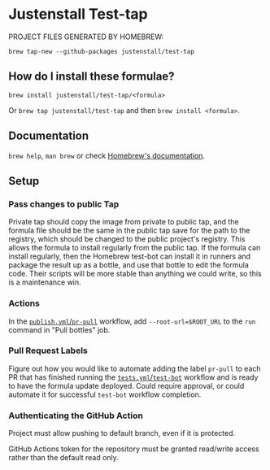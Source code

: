 # Justenstall Test-tap

PROJECT FILES GENERATED BY HOMEBREW:

`brew tap-new --github-packages justenstall/test-tap`

## How do I install these formulae?

`brew install justenstall/test-tap/<formula>`

Or `brew tap justenstall/test-tap` and then `brew install <formula>`.

## Documentation

`brew help`, `man brew` or check [Homebrew's documentation](https://docs.brew.sh).

## Setup

### Pass changes to public Tap

Private tap should copy the image from private to public tap, and the formula file should be the same in the public tap save for the path to the registry, which should be changed to the public project's registry. This allows the formula to install regularly from the public tap. If the formula can install regularly, then the Homebrew test-bot can install it in runners and package the result up as a bottle, and use that bottle to edit the formula code. Their scripts will be more stable than anything we could write, so this is a maintenance win.

### Actions

In the [`publish.yml`/`pr-pull`](./.github/workflows/publish.yml) workflow, add `--root-url=$ROOT_URL` to the `run` command in "Pull bottles" job.

### Pull Request Labels

Figure out how you would like to automate adding the label `pr-pull` to each PR that has finished running the [`tests.yml`/`test-bot`](./.github/workflows/tests.yml) workflow and is ready to have the formula update deployed. Could require approval, or could automate it for successful `test-bot` workflow completion.

### Authenticating the GitHub Action

Project must allow pushing to default branch, even if it is protected.

GitHub Actions token for the repository must be granted read/write access rather than the default read only.
